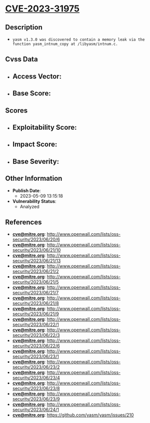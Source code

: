 
# [CVE-2023-31975](https://cve.mitre.org/cgi-bin/cvename.cgi?name=CVE-2023-31975)

## Description

- `yasm v1.3.0 was discovered to contain a memory leak via the function yasm_intnum_copy at /libyasm/intnum.c.`

## Cvss Data

- **Access Vector**:
  - 
- **Base Score**:
  - 

## Scores

- **Exploitability Score**:
  - 
- **Impact Score**:
  - 
- **Base Severity**:
  - 

## Other Information

- **Publish Date**:
  - 2023-05-09 13:15:18
- **Vulnerability Status**:
  - Analyzed

## References

- **cve@mitre.org**: http://www.openwall.com/lists/oss-security/2023/06/20/6
- **cve@mitre.org**: http://www.openwall.com/lists/oss-security/2023/06/21/10
- **cve@mitre.org**: http://www.openwall.com/lists/oss-security/2023/06/21/13
- **cve@mitre.org**: http://www.openwall.com/lists/oss-security/2023/06/21/2
- **cve@mitre.org**: http://www.openwall.com/lists/oss-security/2023/06/21/5
- **cve@mitre.org**: http://www.openwall.com/lists/oss-security/2023/06/21/7
- **cve@mitre.org**: http://www.openwall.com/lists/oss-security/2023/06/21/8
- **cve@mitre.org**: http://www.openwall.com/lists/oss-security/2023/06/21/9
- **cve@mitre.org**: http://www.openwall.com/lists/oss-security/2023/06/22/1
- **cve@mitre.org**: http://www.openwall.com/lists/oss-security/2023/06/22/3
- **cve@mitre.org**: http://www.openwall.com/lists/oss-security/2023/06/22/6
- **cve@mitre.org**: http://www.openwall.com/lists/oss-security/2023/06/23/1
- **cve@mitre.org**: http://www.openwall.com/lists/oss-security/2023/06/23/2
- **cve@mitre.org**: http://www.openwall.com/lists/oss-security/2023/06/23/4
- **cve@mitre.org**: http://www.openwall.com/lists/oss-security/2023/06/23/8
- **cve@mitre.org**: http://www.openwall.com/lists/oss-security/2023/06/23/9
- **cve@mitre.org**: http://www.openwall.com/lists/oss-security/2023/06/24/1
- **cve@mitre.org**: https://github.com/yasm/yasm/issues/210
